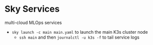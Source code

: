 # Sky Services
multi-cloud MLOps services

- `sky launch -c main main.yaml` to launch the main K3s cluster node
    - `ssh main` and then `journalctl -u k3s -f` to tail service logs